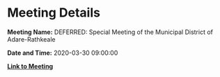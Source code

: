 # Meeting Details

**Meeting Name:** DEFERRED: Special Meeting of the Municipal District of Adare-Rathkeale

**Date and Time:** 2020-03-30 09:00:00

**[Link to Meeting](https://www.limerick.ie/council/whats-on/special-meeting-municipal-district-adare-rathkeale-18)**

